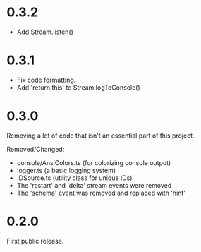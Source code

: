 
# 0.3.2

 - Add Stream.listen()

# 0.3.1

 - Fix code formatting.
 - Add 'return this' to Stream.logToConsole()

# 0.3.0

Removing a lot of code that isn't an essential part of this project.

Removed/Changed:

 - console/AnsiColors.ts (for colorizing console output)
 - logger.ts (a basic logging system)
 - IDSource.ts (utility class for unique IDs)
 - The 'restart' and 'delta' stream events were removed
 - The 'schema' event was removed and replaced with 'hint'

# 0.2.0

First public release.
